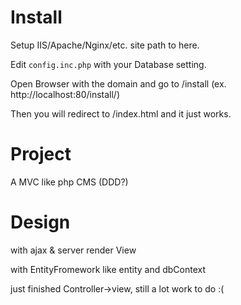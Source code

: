 # Install

Setup IIS/Apache/Nginx/etc. site path to here.

Edit `config.inc.php` with your Database setting.

Open Browser with the domain and go to /install (ex. http://localhost:80/install/)

Then you will redirect to /index.html and it just works.

# Project

A MVC like php CMS (DDD?)

# Design

with ajax & server render View

with EntityFromework like entity and dbContext

just finished Controller->view, still a lot work to do :(